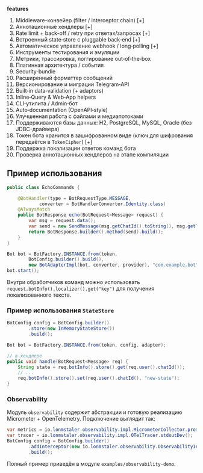 **features**
1. Middleware-конвейер (filter / interceptor chain) [+]
2. Аннотационные хендлеры [+]
3. Rate limit + back-off / retry при ответах/запросах [+]
4. Встроенный state‑store с pluggable back‑end [+]
5. Автоматическое управление webhook / long‑polling [+]
6. Инструменты тестирования и эмуляции
7. Метрики, трассировка, логгирование out‑of‑the‑box
8. Плагинная архитектура / события
9. Security‑bundle
10. Расширенный форматтер сообщений
11. Версионирование и миграции Telegram‑API
12. Built‑in data‑validation (+ adaptors)
13. Inline‑Query & Web‑App helpers
14. CLI‑утилита / Admin‑бот
15. Auto‑documentation (OpenAPI‑style)
16. Улучшенная работа с файлами и медиапотоками
17. Поддерживаются базы данных: H2, PostgreSQL, MySQL, Oracle (без JDBC-драйвера)
18. Токен бота хранится в зашифрованном виде (ключ для шифрования передаётся в `TokenCipher`) [+]
19. Поддержка локализации ответов команд бота
20. Проверка аннотационных хендлеров на этапе компиляции

## Пример использования

```java
public class EchoCommands {

    @BotHandler(type = BotRequestType.MESSAGE,
            converter = BotHandlerConverter.Identity.class)
    @AlwaysMatch
    public BotResponse echo(BotRequest<Message> request) {
        var msg = request.data();
        var send = new SendMessage(msg.getChatId().toString(), msg.getText());
        return BotResponse.builder().method(send).build();
    }
}

Bot bot = BotFactory.INSTANCE.from(token,
        BotConfig.builder().build(),
        new BotAdapterImpl(bot, converter, provider), "com.example.bot");
bot.start();
```

Внутри обработчиков команд можно использовать `request.botInfo().localizer().get("key")` для получения локализованного текста.

### Пример использования `StateStore`
```java
BotConfig config = BotConfig.builder()
        .store(new InMemoryStateStore())
        .build();

Bot bot = BotFactory.INSTANCE.from(token, config, adapter);

// в хендлере
public void handle(BotRequest<Message> req) {
    String state = req.botInfo().store().get(req.user().chatId());
    // ...
    req.botInfo().store().set(req.user().chatId(), "new-state");
}
```

### Observability
Модуль `observability` содержит абстракции и готовую реализацию Micrometer + OpenTelemetry.
Подключение выглядит так:
```java
var metrics = io.lonmstaler.observability.impl.MicrometerCollector.prometheus(9180);
var tracer = io.lonmstaler.observability.impl.OTelTracer.stdoutDev();
BotConfig config = BotConfig.builder()
        .addInterceptor(new io.lonmstaler.observability.ObservabilityInterceptor(metrics, tracer))
        .build();
```
Полный пример приведён в модуле `examples/observability-demo`.
